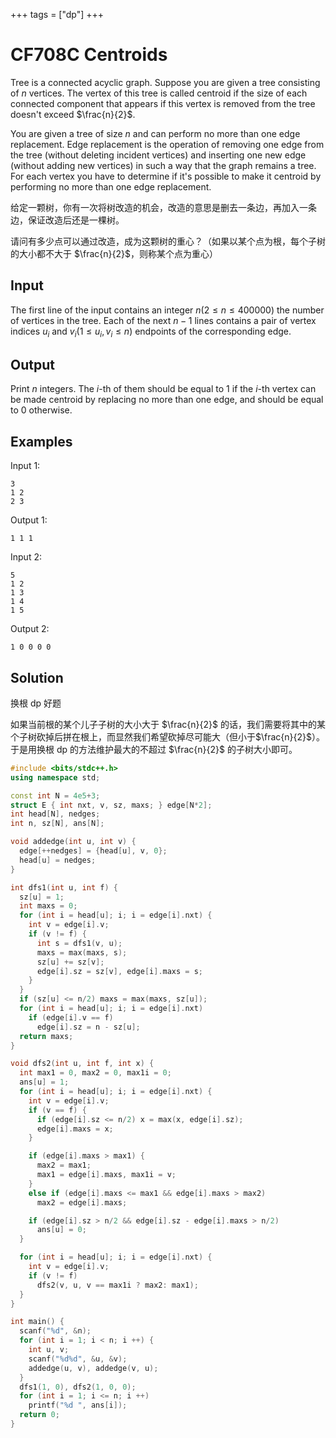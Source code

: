 +++
tags = ["dp"]
+++

# CF708C Centroids

Tree is a connected acyclic graph. Suppose you are given a tree consisting of $n$ vertices. The vertex of this tree is called centroid if the size of each connected component that appears if this vertex is removed from the tree doesn't exceed $\frac{n}{2}$.

You are given a tree of size $n$ and can perform no more than one edge replacement. Edge replacement is the operation of removing one edge from the tree (without deleting incident vertices) and inserting one new edge (without adding new vertices) in such a way that the graph remains a tree. For each vertex you have to determine if it's possible to make it centroid by performing no more than one edge replacement.


给定一颗树，你有一次将树改造的机会，改造的意思是删去一条边，再加入一条边，保证改造后还是一棵树。

请问有多少点可以通过改造，成为这颗树的重心？（如果以某个点为根，每个子树的大小都不大于 $\frac{n}{2}$，则称某个点为重心）

## Input

The first line of the input contains an integer $n(2\le n\le 400000 )$  the number of vertices in the tree. Each of the next $n-1$ lines contains a pair of vertex indices $u_{i}$ and $v_{i}(1\le u_{i},v_{i}\le n)$  endpoints of the corresponding edge.

## Output

Print $n$ integers. The $i$-th of them should be equal to $1$ if the $i$-th vertex can be made centroid by replacing no more than one edge, and should be equal to $0$ otherwise.

## Examples

Input 1:

```
3
1 2
2 3
```

Output 1:

```
1 1 1 
```

Input 2:

```
5
1 2
1 3
1 4
1 5
```

Output 2:

```
1 0 0 0 0 
```

## Solution

换根 dp 好题

如果当前根的某个儿子子树的大小大于 $\frac{n}{2}$ 的话，我们需要将其中的某个子树砍掉后拼在根上，而显然我们希望砍掉尽可能大（但小于$\frac{n}{2}$）。于是用换根 dp 的方法维护最大的不超过 $\frac{n}{2}$ 的子树大小即可。

```c++
#include <bits/stdc++.h>
using namespace std;

const int N = 4e5+3;
struct E { int nxt, v, sz, maxs; } edge[N*2];
int head[N], nedges;
int n, sz[N], ans[N];

void addedge(int u, int v) {
  edge[++nedges] = {head[u], v, 0};
  head[u] = nedges;
}

int dfs1(int u, int f) {
  sz[u] = 1;
  int maxs = 0;
  for (int i = head[u]; i; i = edge[i].nxt) {
    int v = edge[i].v;
    if (v != f) {
      int s = dfs1(v, u);
      maxs = max(maxs, s);
      sz[u] += sz[v];
      edge[i].sz = sz[v], edge[i].maxs = s;
    }
  }
  if (sz[u] <= n/2) maxs = max(maxs, sz[u]);
  for (int i = head[u]; i; i = edge[i].nxt)
    if (edge[i].v == f)
      edge[i].sz = n - sz[u];
  return maxs;
}

void dfs2(int u, int f, int x) {
  int max1 = 0, max2 = 0, max1i = 0;
  ans[u] = 1;
  for (int i = head[u]; i; i = edge[i].nxt) {
    int v = edge[i].v;
    if (v == f) {
      if (edge[i].sz <= n/2) x = max(x, edge[i].sz);
      edge[i].maxs = x;
    }

    if (edge[i].maxs > max1) {
      max2 = max1;
      max1 = edge[i].maxs, max1i = v;
    }
    else if (edge[i].maxs <= max1 && edge[i].maxs > max2)
      max2 = edge[i].maxs;

    if (edge[i].sz > n/2 && edge[i].sz - edge[i].maxs > n/2)
      ans[u] = 0;
  }

  for (int i = head[u]; i; i = edge[i].nxt) {
    int v = edge[i].v;
    if (v != f)
      dfs2(v, u, v == max1i ? max2: max1);
  }
}

int main() {
  scanf("%d", &n);
  for (int i = 1; i < n; i ++) {
    int u, v;
    scanf("%d%d", &u, &v);
    addedge(u, v), addedge(v, u);
  }
  dfs1(1, 0), dfs2(1, 0, 0);
  for (int i = 1; i <= n; i ++)
    printf("%d ", ans[i]); 
  return 0;
}
```
